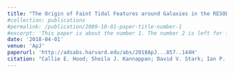 ```yaml
---
title: "The Origin of Faint Tidal Features around Galaxies in the RESOLVE Survey"
#collection: publications
#permalink: /publication/2009-10-01-paper-title-number-1
#excerpt: 'This paper is about the number 1. The number 2 is left for future work.'
date: '2018-04-01'
venue: 'ApJ'
paperurl: 'http://adsabs.harvard.edu/abs/2018ApJ...857..144H'
citation: "Callie E. Hood; Sheila J. Kannappan; David V. Stark; Ian P. Dell'Antonio; Amanda J. Moffett; Kathleen D. Eckert; Mark A. Norris; David Hendel. ApJ, Volume 857, Issue 2, 144, 19 pp. (2018)."
---
```

